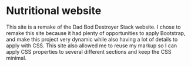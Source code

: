 # Nutritional website

This site is a remake of the Dad Bod Destroyer Stack website. I chose to remake this site because it had plenty of opportunities to apply Bootstrap, and make this project very dynamic while also having a lot of details to apply with CSS. This site also allowed me to reuse my markup so I can apply CSS properties to several different sections and keep the CSS minimal.

